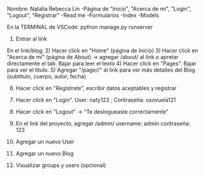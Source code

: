 Nombre: Natalia Rebecca Lin
-Página de "Inicio", "Acerca de mi", "Login", "Logout", "Registrar"
-Read me
-Formularios
-Index
-Models

En la TERMINAL de VSCode: python manage.py runserver
1) Entrar al link

En el link/blog:
2) Hacer click en "Home" (página de Inicio)
3) Hacer click en "Acerca de mí" (página de About) -> agregar /about/ al link o apretar directamente el tab. Bajar para leer el texto
4) Hacer click en "Pages". Bajar para ver el titulo.
5) Agregar "/page/<id>/" al link para ver más detalles del Blog (subtitulo, cuerpo, autor, fecha)

6) Hacer click en "Regístrate", escribir datos aceptables y registrar
7) Hacer click en "Login". User: naty123 ; Contraseña: osovuela121
8) Hacer click en "Logout" -> "Te deslogueaste correctamente"

9) En el link del proyecto, agregar /admin/
username: admin
contraseña: 123
10) Agregar un nuevo User
11) Agregar un nuevo Blog

12) Visualizar groups y users (opcional)
